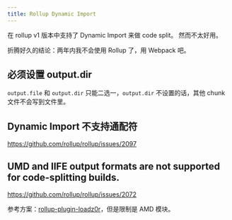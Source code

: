 ```yaml
---
title: Rollup Dynamic Import
---
```



在 rollup v1 版本中支持了 Dynamic Import 来做 code split。
然而不太好用。

折腾好久的结论：两年内我不会使用 Rollup 了，用 Webpack 吧。

## 必须设置 output.dir

`output.file` 和 `output.dir` 只能二选一，`output.dir` 不设置的话，其他 chunk 文件不会写到文件里。

## Dynamic Import 不支持通配符

https://github.com/rollup/rollup/issues/2097

## UMD and IIFE output formats are not supported for code-splitting builds.

https://github.com/rollup/rollup/issues/2072

参考方案：[rollup-plugin-loadz0r](https://github.com/surma/rollup-plugin-loadz0r)，但是限制是 AMD 模块。
